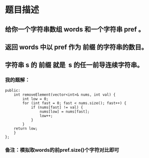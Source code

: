 # 题目描述
## 给你一个字符串数组 words 和一个字符串 pref 。
## 返回 words 中以 pref 作为 前缀 的字符串的数目。
## 字符串 s 的 前缀 就是  s 的任一前导连续字符串。
### 我的题解：
```class Solution {
public:
    int removeElement(vector<int>& nums, int val) {
        int low = 0;
        for (int fast = 0; fast < nums.size(); fast++) {
            if (nums[fast] != val) {
                nums[low] = nums[fast];
                low++;
            }
        }
    return low;
    }
};
```
### **备注**：模拟取words的前pref.size()个字符对比即可